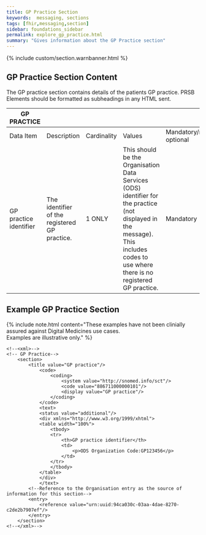 ```yaml
---
title: GP Practice Section
keywords:  messaging, sections
tags: [fhir,messaging,section]
sidebar: foundations_sidebar
permalink: explore_gp_practice.html
summary: "Gives information about the GP Practice section"
---
```

{% include custom/section.warnbanner.html %}


## GP Practice Section Content ##

The GP practice section contains details of the patients GP practice. PRSB Elements should be formatted as subheadings in any HTML sent.
 
| GP   PRACTICE          |                                                 |             |                                                                                                                                                                                            |                                  |                         |
|------------------------|-------------------------------------------------|-------------|--------------------------------------------------------------------------------------------------------------------------------------------------------------------------------------------|----------------------------------|-------------------------|
| Data   Item            | Description                                     | Cardinality | Values                                                                                                                                                                                     | Mandatory/required/     optional | FHIR Target             |
| GP practice identifier | The   identifier of the registered GP practice. | 1   ONLY    | This   should be the Organisation Data Services (ODS) identifier for the practice   (not displayed in the message). This includes codes to use where there is no   registered GP practice. | Mandatory                        | Organization.identifier |
 
## Example GP Practice Section ##

{% include note.html content="These examples have not been clinially assured against Digital Medicines use cases.<br/>Examples are illustrative only." %}

```
<!--<xml>-->
<!-- GP Practice-->
	<section>
		<title value="GP practice"/>
			<code>
				<coding>
					<system value="http://snomed.info/sct"/>
					<code value="886711000000101"/>
					<display value="GP practice"/>
				</coding>
			</code>
			<text>
			<status value="additional"/>
			<div xmlns="http://www.w3.org/1999/xhtml">
			<table width="100%">
				<tbody>
				<tr>
					<th>GP practice identifier</th>
					<td>
						<p>ODS Organization Code:GP123456</p>
					</td>
				</tr>
				</tbody>
			</table>
			</div>
			</text>
		<!--Reference to the Organisation entry as the source of information for this section-->
		<entry>
			<reference value="urn:uuid:94ca030c-03aa-4dae-8270-c2de2b7907ef"/>
		</entry>
	</section>
<!--</xml>-->
```